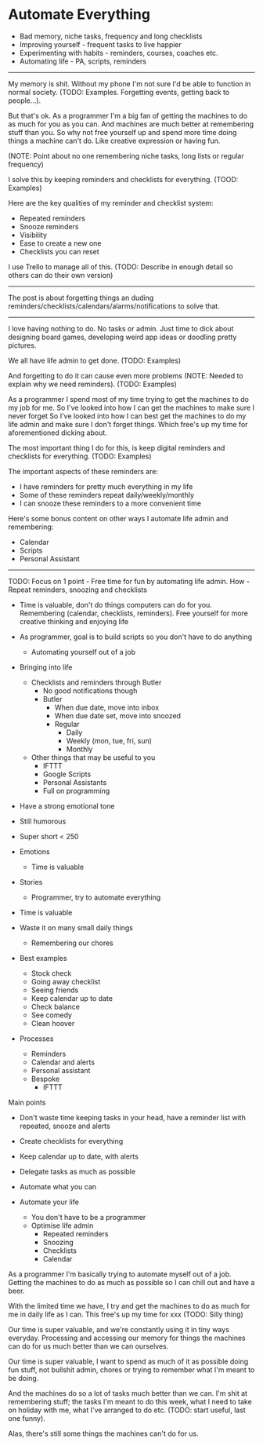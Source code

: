 # Automate Everything

- Bad memory, niche tasks, frequency and long checklists
- Improving yourself - frequent tasks to live happier
- Experimenting with habits - reminders, courses, coaches etc.
- Automating life - PA, scripts, reminders

---

My memory is shit. Without my phone I'm not sure I'd be able to function in normal society. (TODO: Examples. Forgetting events, getting back to people...).

But that's ok. As a programmer I'm a big fan of getting the machines to do as much for you as you can. And machines are much better at remembering stuff than you. So why not free yourself up and spend more time doing things a machine can't do. Like creative expression or having fun.

(NOTE: Point about no one remembering niche tasks, long lists or regular frequency)

I solve this by keeping reminders and checklists for everything. (TOOD: Examples)

Here are the key qualities of my reminder and checklist system:

- Repeated reminders
- Snooze reminders
- Visibility
- Ease to create a new one
- Checklists you can reset

I use Trello to manage all of this. (TODO: Describe in enough detail so others can do their own version)

---

The post is about forgetting things an duding reminders/checklists/calendars/alarms/notifications to solve that.

---

I love having nothing to do. No tasks or admin. Just time to dick about designing board games, developing weird app ideas or doodling pretty pictures.

We all have life admin to get done. (TODO: Examples)

And forgetting to do it can cause even more problems (NOTE: Needed to explain why we need reminders). (TODO: Examples)

As a programmer I spend most of my time trying to get the machines to do my job for me. So I've looked into how I can get the machines to make sure I never forget
So I've looked into how I can best get the machines to do my life admin and make sure I don't forget things. Which free's up my time for aforementioned dicking about.

The most important thing I do for this, is keep digital reminders and checklists for everything. (TODO: Examples)

The important aspects of these reminders are:

- I have reminders for pretty much everything in my life
- Some of these reminders repeat daily/weekly/monthly
- I can snooze these reminders to a more convenient time

Here's some bonus content on other ways I automate life admin and remembering:

- Calendar
- Scripts
- Personal Assistant

---

TODO: Focus on 1 point - Free time for fun by automating life admin. How - Repeat reminders, snoozing and checklists

- Time is valuable, don't do things computers can do for you. Remembering (calendar, checklists, reminders). Free yourself for more creative thinking and enjoying life
- As programmer, goal is to build scripts so you don't have to do anything
  - Automating yourself out of a job
- Bringing into life

  - Checklists and reminders through Butler
    - No good notifications though
    - Butler
      - When due date, move into inbox
      - When due date set, move into snoozed
      - Regular
        - Daily
        - Weekly (mon, tue, fri, sun)
        - Monthly
  - Other things that may be useful to you
    - IFTTT
    - Google Scripts
    - Personal Assistants
    - Full on programming

- Have a strong emotional tone
- Still humorous
- Super short < 250

- Emotions
  - Time is valuable
- Stories

  - Programmer, try to automate everything

- Time is valuable
- Waste it on many small daily things

  - Remembering our chores

- Best examples
  - Stock check
  - Going away checklist
  - Seeing friends
  - Keep calendar up to date
  - Check balance
  - See comedy
  - Clean hoover
- Processes
  - Reminders
  - Calendar and alerts
  - Personal assistant
  - Bespoke
    - IFTTT

Main points

- Don't waste time keeping tasks in your head, have a reminder list with repeated, snooze and alerts
- Create checklists for everything
- Keep calendar up to date, with alerts
- Delegate tasks as much as possible
- Automate what you can

- Automate your life
  - You don't have to be a programmer
  - Optimise life admin
    - Repeated reminders
    - Snoozing
    - Checklists
    - Calendar

As a programmer I'm basically trying to automate myself out of a job. Getting the machines to do as much as possible so I can chill out and have a beer.

With the limited time we have, I try and get the machines to do as much for me in daily life as I can. This free's up my time for xxx (TODO: Silly thing)

Our time is super valuable, and we're constantly using it in tiny ways everyday. Processing and accessing our memory for things the machines can do for us much better than we can ourselves.

Our time is super valuable, I want to spend as much of it as possible doing fun stuff, not bullshit admin, chores or trying to remember what I'm meant to be doing.

And the machines do so a lot of tasks much better than we can. I'm shit at remembering stuff; the tasks I'm meant to do this week, what I need to take on holiday with me, what I've arranged to do etc. (TODO: start useful, last one funny).

Alas, there's still some things the machines can't do for us.
